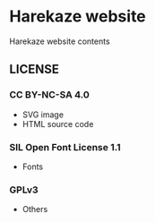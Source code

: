 # Harekaze website
Harekaze website contents

## LICENSE

### CC BY-NC-SA 4.0
- SVG image
- HTML source code

### SIL Open Font License 1.1
- Fonts

### GPLv3
- Others
